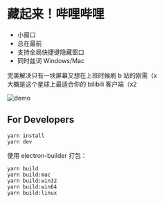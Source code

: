 # 藏起来！哔哩哔哩

- 小窗口
- 总在最前
- 支持全局快捷键隐藏窗口
- 同时兹词 Windows/Mac

完美解决只有一块屏幕又想在上班时候刷 b 站的刚需（x  
大概是这个星球上最适合你的 bilibili 客户端（x2

![demo](https://cdn.jsdelivr.net/gh/chitosai/bilimini/images/demo.gif)

## For Developers

```
yarn install
yarn dev
```

使用 electron-builder 打包：

```
yarn build
yarn build:mac
yarn build:win32
yarn build:win64
yarn build:linux
```
